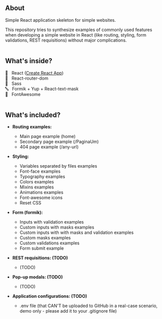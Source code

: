 ## About
Simple React application skeleton for simple websites. <br>

This repository tries to synthesize examples of commonly used features when developing a simple website in React (like routing, styling, form validations, REST requisitions) without major complications. <br><br>


## What's inside?

:rocket: &nbsp; React ([Create React App](https://github.com/facebook/create-react-app)) <br>
:busstop:  &nbsp; React-router-dom <br>
:art: &nbsp; Sass <br>
:abc: &nbsp; Formik + Yup + React-text-mask <br>
:triangular_flag_on_post: &nbsp; FontAwesome <br><br>


## What's included?

* **Routing examples:** <br>
  - Main page example (home) <br>
  - Secondary page example (/PaginaUm) <br>
  - 404 page example (/any-url) <br>

* **Styling:** <br>
  - Variables separated by files examples <br>
  - Font-face examples <br>
  - Typography examples <br>
  - Colors examples <br>
  - Mixins examples <br>
  - Animations examples <br>
  - Font-awesome icons <br>
  - Reset CSS <br>

* **Form (formik):** <br>
  - Inputs with validation examples <br>
  - Custom inputs with masks examples <br>
  - Custom inputs with with masks and validation examples <br>
  - Custom masks examples <br>
  - Custom validations examples <br>
  - Form submit example <br>

* **REST requisitions: (TODO)** <br>
  - (TODO)

* **Pop-up modals: (TODO)** <br>
  - (TODO)

* **Application configurations: (TODO)** <br>
  - .env file (that CAN'T be uploaded to GitHub in a real-case scenario, demo only - please add it to your .gitignore file)